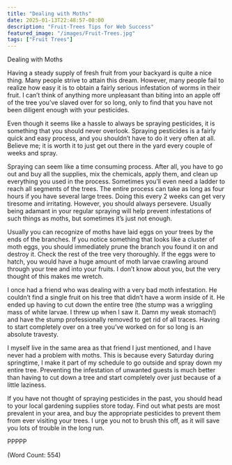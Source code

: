 ```yaml
---
title: "Dealing with Moths"
date: 2025-01-13T22:48:57-08:00
description: "Fruit-Trees Tips for Web Success"
featured_image: "/images/Fruit-Trees.jpg"
tags: ["Fruit Trees"]
---
```


Dealing with Moths

Having a steady supply of fresh fruit from your backyard is quite a nice thing. Many people strive to attain this dream. However, many people fail to realize how easy it is to obtain a fairly serious infestation of worms in their fruit. I can’t think of anything more unpleasant than biting into an apple off of the tree you’ve slaved over for so long, only to find that you have not been diligent enough with your pesticides.

Even though it seems like a hassle to always be spraying pesticides, it is something that you should never overlook. Spraying pesticides is a fairly quick and easy process, and you shouldn’t have to do it very often at all. Believe me; it is worth it to just get out there in the yard every couple of weeks and spray.

Spraying can seem like a time consuming process. After all, you have to go out and buy all the supplies, mix the chemicals, apply them, and clean up everything you used in the process. Sometimes you’ll even need a ladder to reach all segments of the trees. The entire process can take as long as four hours if you have several large trees. Doing this every 2 weeks can get very tiresome and irritating. However, you should always persevere. Usually being adamant in your regular spraying will help prevent infestations of such things as moths, but sometimes it’s just not enough.

Usually you can recognize of moths have laid eggs on your trees by the ends of the branches. If you notice something that looks like a cluster of moth eggs, you should immediately prune the branch you found it on and destroy it. Check the rest of the tree very thoroughly. If the eggs were to hatch, you would have a huge amount of moth larvae crawling around through your tree and into your fruits. I don’t know about you, but the very thought of this makes me wretch.

I once had a friend who was dealing with a very bad moth infestation. He couldn’t find a single fruit on his tree that didn’t have a worm inside of it. He ended up having to cut down the entire tree (the stump was a wriggling mass of white larvae. I threw up when I saw it. Damn my weak stomach!) and have the stump professionally removed to get rid of all traces. Having to start completely over on a tree you’ve worked on for so long is an absolute travesty.

I myself live in the same area as that friend I just mentioned, and I have never had a problem with moths. This is because every Saturday during springtime, I make it part of my schedule to go outside and spray down my entire tree. Preventing the infestation of unwanted guests is much better than having to cut down a tree and start completely over just because of a little laziness.

If you have not thought of spraying pesticides in the past, you should head to your local gardening supplies store today. Find out what pests are most prevalent in your area, and buy the appropriate pesticides to prevent them from ever visiting your trees. I urge you not to brush this off, as it will save you lots of trouble in the long run.

PPPPP

(Word Count: 554)
